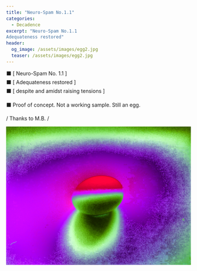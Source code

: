 ```yaml
---
title: "Neuro-Spam No.1.1"
categories:
  - Decadence
excerpt: "Neuro-Spam No.1.1  
Adequateness restored"
header:
  og_image: /assets/images/egg2.jpg
  teaser: /assets/images/egg2.jpg
---
```


⬛️ [ Neuro-Spam No. 1.1 ]  
⬛️ [ Adequateness restored ]  
⬛️ [ despite and amidst raising tensions ]  
  
⬛️ Proof of concept. Not a working sample. Still an egg.  

/ Thanks to M.B. /  


<a href="https://anti.science/assets/images/egg2.jpg">
  <img src="/assets/images/egg2.jpg" alt="Adequateness restored">
</a>
